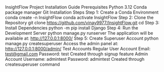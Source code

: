 InsightFlow Project Installation Guide
Prerequisites
Python 3.12
Conda package manager
Git
Installation Steps
Step 1: Create a Conda Environment
conda create -n InsightFlow
conda activate InsightFlow
Step 2: Clone the Repository
git clone https://github.com/vinay9977/InsightFlow.git
cd <directory-name>
Step 3: Install Dependencies
python -m pip install Django
Step 4: Run the Development Server
python manage.py runserver
The application will be available at: http://127.0.0.1:8000/
Step 5: Create Superuser Account
python manage.py createsuperuser
Access the admin panel at: http://127.0.0.1:8000/admin/
Test Accounts
Regular User Account
Email: test@gmail.com
Password: test
Created through signup feature
Admin Account
Username: admintest
Password: admintest
Created through createsuperuser command
